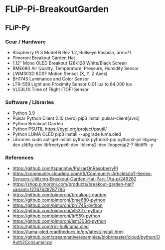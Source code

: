 # FLiP-Pi-BreakoutGarden
## FLiP-Py


### Gear / Hardware

* Raspberry Pi 3 Model B Rev 1.2, Bullseye Raspian, armv71
* Pimoroni Breakout Garden Hat
* 1.12" Mono OLED Breakout 128x128 White/Black Screen
* BME680 Air Quality, Temperature, Pressure, Humidity Sensor
* LWM303D 6D0F Motion Sensor (X, Y, Z Axes)
* BH1745 Luminance and Color Sensor
* LTR-559 Light and Proximity Sensor 0.01 lux to 64,000 lux
* VL53L1X Time of Flight (TOF) Sensor

### Software / Libraries

* Python 3.9 
* Pulsar Python Client 2.10 (avro) pip3 install pulsar-client[avro]
* Python Breakout Garden
* Python PSUTIL https://pypi.org/project/psutil/
* Python LUMA OLED pip3 install --upgrade luma.oled
* Libraries sudo apt-get install python3 python3-pip python3-pil libjpeg-dev zlib1g-dev libfreetype6-dev liblcms2-dev libopenjp2-7 libtiff5 -y

### References

* https://github.com/tspannhw/PulsarOnRaspberryPi
* https://community.cloudera.com/t5/Community-Articles/IoT-Series-Sensors-Utilizing-Breakout-Garden-Hat-Part-1/ta-p/249262
* https://shop.pimoroni.com/products/breakout-garden-hat?variant=12767628787795
* https://github.com/pimoroni/breakout-garden
* https://github.com/pimoroni/bme680-python
* https://github.com/pimoroni/bh1745-python
* https://github.com/pimoroni/vl53l1x-python
* https://github.com/pimoroni/ltr559-python
* https://github.com/pimoroni/lsm303d-python
* https://github.com/rm-hull/luma.oled
* https://luma-oled.readthedocs.io/en/latest/install.html
* https://github.com/streamnative/examples/blob/master/cloud/python/OAuth2Consumer.py
